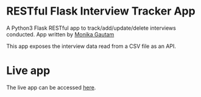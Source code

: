 # RESTful Flask Interview Tracker App
A Python3 Flask RESTful app to track/add/update/delete interviews conducted. App written by [Monika Gautam](https://github.com/monika-gautam)

This app exposes the interview data read from a CSV file as an API.

# Live app

The live app can be accessed [here](https://my-interviews.herokuapp.com/interviews).
